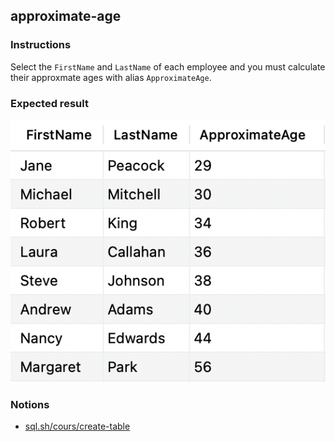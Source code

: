 ## approximate-age

### Instructions

Select the `FirstName` and `LastName` of each employee and you must calculate their approxmate ages with alias `ApproximateAge`.

### Expected result

![Expected Result](./expected.png)

### Notions

- [sql.sh/cours/create-table](https://sql.sh/cours/create-table)
